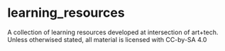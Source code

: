 # learning_resources
A collection of learning resources developed at intersection of art+tech. Unless otherwised stated, all material is licensed with CC-by-SA 4.0
